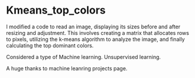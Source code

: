 # Kmeans_top_colors
I modified a code to read an image, displaying its sizes before and after resizing and adjustment. This involves creating a matrix that allocates rows to pixels, utilizing the k-means algorithm to analyze the image, and finally calculating the top dominant colors.

Considered a type of Machine learning. Unsupervised learning.

A huge thanks to machine leanring projects page.
